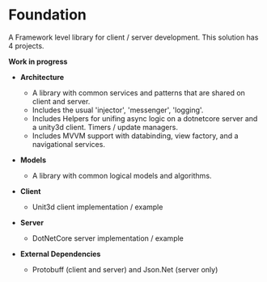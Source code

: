 # Foundation

A Framework level library for client / server development. This solution has 4 projects.

**Work in progress**

- **Architecture**
  - A library with common services and patterns that are shared on client and server. 
  - Includes the usual 'injector', 'messenger', 'logging'.
  - Includes Helpers for unifing async logic on a dotnetcore server and a unity3d client. Timers / update managers.
  - Includes MVVM support with databinding, view factory, and a navigational services.
  
  
- **Models**
  - A library with common logical models and algorithms. 
  
- **Client**
  - Unit3d client implementation / example
  
- **Server**
  - DotNetCore server implementation / example

- **External Dependencies**
  - Protobuff (client and server) and Json.Net (server only)
